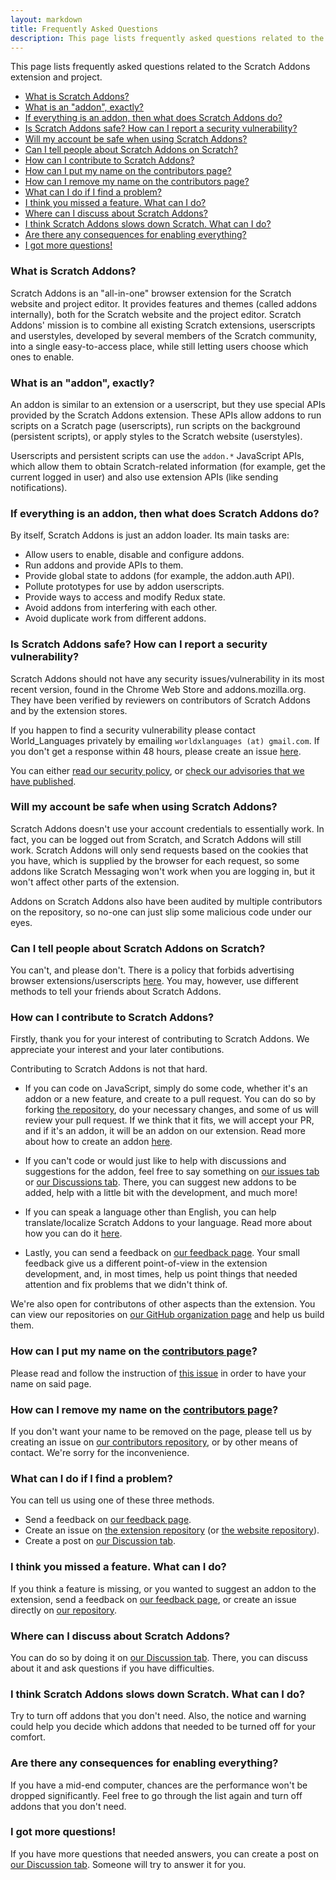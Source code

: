 ```yaml
---
layout: markdown
title: Frequently Asked Questions
description: This page lists frequently asked questions related to the Scratch Addons extension and project.
---
```


<script defer src="/assets/js/faq.js"></script>

This page lists frequently asked questions related to the Scratch Addons extension and project.

- [What is Scratch Addons?](#what-is-scratch-addons)
- [What is an "addon", exactly?](#what-is-an-addon-exactly)
- [If everything is an addon, then what does Scratch Addons do?](#if-everything-is-an-addon-then-what-does-scratch-addons-do)
- [Is Scratch Addons safe? How can I report a security vulnerability?](#is-scratch-addons-safe-how-can-i-report-a-security-vulnerability)
- [Will my account be safe when using Scratch Addons?](#will-my-account-be-safe-when-using-scratch-addons)
- [Can I tell people about Scratch Addons on Scratch?](#can-i-tell-people-about-scratch-addons-on-scratch)
- [How can I contribute to Scratch Addons?](#how-can-i-contribute-to-scratch-addons)
- [How can I put my name on the contributors page?](#how-can-i-put-my-name-on-the-contributors-page)
- [How can I remove my name on the contributors page?](#how-can-i-remove-my-name-on-the-contributors-page)
- [What can I do if I find a problem?](#what-can-i-do-if-i-find-a-problem)
- [I think you missed a feature. What can I do?](#i-think-you-missed-a-feature-what-can-i-do)
- [Where can I discuss about Scratch Addons?](#where-can-i-discuss-about-scratch-addons)
- [I think Scratch Addons slows down Scratch. What can I do?](#i-think-scratch-addons-slows-down-scratch-what-can-i-do)
- [Are there any consequences for enabling everything?](#are-there-any-consequences-for-enabling-everything)
- [I got more questions!](#i-got-more-questions)

### What is Scratch Addons?

Scratch Addons is an "all-in-one" browser extension for the Scratch website and project editor. It provides features and themes (called addons internally), both for the Scratch website and the project editor. Scratch Addons' mission is to combine all existing Scratch extensions, userscripts and userstyles, developed by several members of the Scratch community, into a single easy-to-access place, while still letting users choose which ones to enable.

### What is an "addon", exactly?

An addon is similar to an extension or a userscript, but they use special APIs provided by the Scratch Addons extension. These APIs allow addons to run scripts on a Scratch page (userscripts), run scripts on the background (persistent scripts), or apply styles to the Scratch website (userstyles).

Userscripts and persistent scripts can use the `addon.*` JavaScript APIs, which allow them to obtain Scratch-related information (for example, get the current logged in user) and also use extension APIs (like sending notifications).

### If everything is an addon, then what does Scratch Addons do?

By itself, Scratch Addons is just an addon loader. Its main tasks are:

- Allow users to enable, disable and configure addons.
- Run addons and provide APIs to them.
- Provide global state to addons (for example, the addon.auth API).
- Pollute prototypes for use by addon userscripts.
- Provide ways to access and modify Redux state.
- Avoid addons from interfering with each other.
- Avoid duplicate work from different addons.

### Is Scratch Addons safe? How can I report a security vulnerability?

Scratch Addons should not have any security issues/vulnerability in its most recent version, found in the Chrome Web Store and addons.mozilla.org. They have been verified by reviewers on contributors of Scratch Addons and by the extension stores.

If you happen to find a security vulnerability please contact World_Languages privately by emailing `worldxlanguages (at) gmail.com`. If you don't get a response within 48 hours, please create an issue [here](https://github.com/ScratchAddons/ScratchAddons/issues/).

You can either [read our security policy](https://github.com/ScratchAddons/ScratchAddons/security/policy), or [check our advisories that we have published](https://github.com/ScratchAddons/ScratchAddons/security/advisories?state=published).

### Will my account be safe when using Scratch Addons?

Scratch Addons doesn't use your account credentials to essentially work. In fact, you can be logged out from Scratch, and Scratch Addons will still work. Scratch Addons will only send requests based on the cookies that you have, which is supplied by the browser for each request, so some addons like Scratch Messaging won't work when you are logging in, but it won't affect other parts of the extension.

Addons on Scratch Addons also have been audited by multiple contributors on the repository, so no-one can just slip some malicious code under our eyes.

### Can I tell people about Scratch Addons on Scratch?

You can't, and please don't. There is a policy that forbids advertising browser extensions/userscripts [here](https://scratch.mit.edu/discuss/post/2907564/). You may, however, use different methods to tell your friends about Scratch Addons.

### How can I contribute to Scratch Addons?

Firstly, thank you for your interest of contributing to Scratch Addons. We appreciate your interest and your later contibutions. 

Contributing to Scratch Addons is not that hard.

- If you can code on JavaScript, simply do some code, whether it's an addon or a new feature, and create to a pull request. You can do so by forking [the repository](https://github.com/ScratchAddons/ScratchAddons/), do your necessary changes, and some of us will review your pull request. If we think that it fits, we will accept your PR, and if it's an addon, it will be an addon on our extension. Read more about how to create an addon [here](https://github.com/ScratchAddons/ScratchAddons/wiki/Creating-an-addon).

- If you can't code or would just like to help with discussions and suggestions for the addon, feel free to say something on [our issues tab](https://github.com/ScratchAddons/ScratchAddons/issues) or [our Discussions tab](https://github.com/ScratchAddons/ScratchAddons/discussions). There, you can suggest new addons to be added, help with a little bit with the development, and much more!

- If you can speak a language other than English, you can help translate/localize Scratch Addons to your language. Read more about how you can do it [here](https://github.com/ScratchAddons/ScratchAddons/wiki/Localization). <!-- TODO -->

- Lastly, you can send a feedback on [our feedback page](https://scratchaddons.com/feedback). Your small feedback give us a different point-of-view in the extension development, and, in most times, help us point things that needed attention and fix problems that we didn't think of.

We're also open for contributons of other aspects than the extension. You can view our repositories on [our GitHub organization page](https://github.com/ScratchAddons) and help us build them.

### How can I put my name on the [contributors page](contributors.html)?

Please read and follow the instruction of [this issue](https://github.com/ScratchAddons/contributors/issues/12) in order to have your name on said page.

### How can I remove my name on the [contributors page](contributors.html)?

If you don't want your name to be removed on the page, please tell us by creating an issue on [our contributors repository](https://github.com/ScratchAddons/contributors/issues/), or by other means of contact. We're sorry for the inconvenience.

### What can I do if I find a problem?

You can tell us using one of these three methods.

- Send a feedback on [our feedback page](https://scratchaddons.com/feedback).
- Create an issue on [the extension repository](https://github.com/ScratchAddons/ScratchAddons/issues) (or [the website repository](https://github.com/ScratchAddons/website/issues)).
- Create a post on [our Discussion tab](https://github.com/ScratchAddons/ScratchAddons/discussions).

### I think you missed a feature. What can I do?

If you think a feature is missing, or you wanted to suggest an addon to the extension, send a feedback on [our feedback page](https://scratchaddons.com/feedback), or create an issue directly on [our repository](https://github.com/ScratchAddons/ScratchAddons/issues).

### Where can I discuss about Scratch Addons?

You can do so by doing it on [our Discussion tab](https://github.com/ScratchAddons/ScratchAddons/discussions). There, you can discuss about it and ask questions if you have difficulties.

### I think Scratch Addons slows down Scratch. What can I do?

Try to turn off addons that you don't need. Also, the notice and warning could help you decide which addons that needed to be turned off for your comfort. 

### Are there any consequences for enabling everything?

If you have a mid-end computer, chances are the performance won't be dropped significantly. Feel free to go through the list again and turn off addons that you don't need.

### I got more questions!

If you have more questions that needed answers, you can create a post on [our Discussion tab](https://github.com/ScratchAddons/ScratchAddons/discussions). Someone will try to answer it for you.
